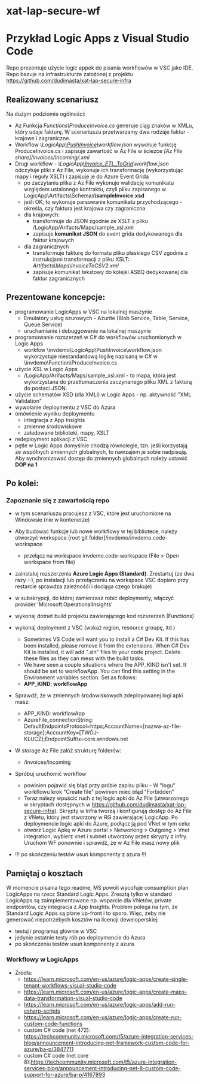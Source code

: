 # xat-lap-secure-wf
# Przykład Logic Apps z Visual Studio Code
Repo prezentuje użycie logic appek do pisania workflowów w VSC jako IDE. 
Repo bazuje na infrastrukturze założonej z projektu https://github.com/dudimasta/xat-lap-secure-infra

## Realizowany scenariusz
Na dużym podziomie ogólności:
- Az Funkcja <i>Functions\ProduceInvoice.cs</i> generuje ciąg znaków w XMLu, który udaje fakturę. W scenariuszu przetwarzamy dwa rodzaje faktur - krajowe i zagraniczne.
- Workflow <i>\LogicApp<u>\PushInvoice</u>\workflow.json</i> wywołuje funkcję ProduceInvoice.cs i zapisuje zawartość w Az File w ścieżce <i>[Az File share]/invoices/incoming/.xml</i>
- Drugi workflow - <i>\LogicApp<u>\Invoice_ETL_ToGrid</u>\workflow.json</i> odczytuje pliki z Az File, wykonuje ich transformację (wykorzystując mapy i reguły XSLT) 
i zapisuje je do Azure Event Grida
    - po zaczytaniu pliku z Az File wykonuje walidację komunikatu względem ustalonego kontraktu, czyli pliku zapisanego w LogicApp\Artifacts\Schemas<b>\sampleInvoice.xsd</b>
    - jeśli OK, to wykonuje parsowanie komunikatu przychodzącego - określa, czy faktura jest krajowa czy zagraniczna
    - dla krajowych:
        - transformuje do JSON zgodnie ze XSLT z pliku /LogicApp/Arifacts/Maps/sample_xsl.xml
        - zapisuje <b>komunikat JSON</b> do event grida dedykowanego dla faktur krajowych
    - dla zagranicznych
        - transformuje fakturę do formatu pliku płaskiego CSV zgodnie z instrukcjami transformacji z pliku XSLT: <i>Artifacts\Maps\InvoiceToCSV2.xml</i>
        - zapisuje komunikat tekstowy do kolejki ASBQ dedykowanej dla faktur zagranicznych

## Prezentowane koncepcje:
- programowanie LogicApps w VSC na lokalnej maszynie
    - Emulatory usług azurowych - Azurite (Blob Service, Table, Service, Queue Service)
    - uruchamianie i debuggowanie na lokalnej maszynie
- programowanie rozszerzeń w C# do workflowów uruchomionych w Logic Apps
    - workfow \invdemo\LogicApp\PushInvoice\workflow.json wykorzystuje niestandardową logikę napisaną w C# w \invdemo\Function\ProduceInvoice.cs
- użycie XSL w Logic Apps
    - /LogicApp/Arifacts/Maps/sample_xsl.xml - to mapa, która jest wykorzystana do przetłumaczenia zaczynanego pliku XML z fakturą do postaci JSON.
- użycie schematów XSD (dla XMLi) w Logic Apps - np. aktywność "XML Validation"
- wywołanie deploymentu z VSC do Azura
- omówienie wyniku deploymentu
    - integracja z App Insights
    - zmienne środowiskowe
    - załadowane biblioteki, mapy, XSLT
- redeployment aplikacji z VSC
- pętle w Logic Apps domyślnie chodzą równolegle, tzn. jeśli korzystają ze wspólnych zmiennych globalnych, to nawzajem je sobie nadpisują. Aby synchronizować dostęp do zmiennych globalnych należy ustawić <b>DOP na 1</b>


## Po kolei:
### Zapoznanie się z zawartością repo
- w tym scenariuszu pracujesz z VSC, które jest uruchomione na Windowsie (nie w kontenerze)
- Aby budować funkcje lub nowe workflowy w tej bibliotece, należy otworzyć workspace [root git folder]/invdemo/invdemo.code-workspace
    - przełącz na workspace invdemo.code-workspace (File > Open workspace from file)
- zainstaluj rozszerzenia <b>Azure Logic Apps (Standard)</b>. Zrestartuj (ze dwa razy :-), po instalacji lub przełączeniu na workspace VSC dopiero przy restarcie sprawdza zależnośći i dociąga czego brakuje)
- w subskrypcji, do której zamierzasz robić deploymenty, włączyć provider 'Microsoft.OperationalInsights'
- wykonaj dotnet build projektu zawierającego kod rozszerzeń (Functions)
- wykonaj deployment z VSC (wskaż region, resource groupę, itd.)
    - Sometimes VS Code will want you to install a C# Dev Kit. If this has been installed, please remove it from the extensions. When C# Dev Kit is installed, it will add ".sln" files to your code project.  Delete these files as they can mess with the build tasks.
    - We have seen a couple situations where the APP_KIND isn't set. It should be set to workflowApp. You can find this setting in the Environment variables section. Set as follows:
    - <b>APP_KIND: workflowApp</b>
- Sprawdź, że w zmiennych środowiskowych zdeployowanej logi apki masz:
    - APP_KIND: workflowApp
    - AzureFile_connectionString: DefaultEndpointsProtocol=https;AccountName=[nazwa-az-file-storage];AccountKey=[TWÓJ-KLUCZ];EndpointSuffix=core.windows.net
- W storage Az File załóż strukturę folderów:
    - /invoices/incoming
- Spróbuj uruchomić workflow
    - powinien pojawić się błąd przy próbie zapisu pliku - W "logu" workflowu krok "Create file" powinien mieć błąd "Forbidden"
    - Teraz należy wpuścić ruch z tej logic apki do Az File (utworzonego w skryptach dostępnych w https://github.com/dudimasta/xat-lap-secure-infra). Skrypty w Infra tworzą i konfigurują dostęp do Az File z VNetu, który jest stworzony w RG zawierającej LogicApp. Po deploymencie logic apki do Azure, podłącz ją pod VNet w tym celu:
    - otwórz Logic Apkę w Azure portal > Networking > Outgoing > Vnet integration, wybierz vnet i subnet utworzony przez skrypty z infry. Uruchom WF ponownie i sprawdź, że w Az File masz nowy plik
    
- !!! po skończeniu testów usuń komponenty z azura !!!

## Pamiętaj o kosztach
W momencie pisania tego readme, MS powoli wycofuje consumption plan LogicApps na rzecz Standard Logic Apps. Zresztą tylko w standard LogicApps są zaimplementowane np. wsparcie dla VNetów, private endpointów, czy integracja z App Insights.
Problem polega na tym, że Standard Logic Apps są płane up-front i to sporo. Więc, żeby nie generować niepotrzebych kosztów na licencji deweloperskiej:
- testuj i programuj głównie w VSC
- jedynie ostatnie testy rób po deploymencie do Azura
- po skończeniu testów usuń komponenty z azura


### Workflowy w LogicApps
- Źródła:
    - https://learn.microsoft.com/en-us/azure/logic-apps/create-single-tenant-workflows-visual-studio-code
    - https://learn.microsoft.com/en-us/azure/logic-apps/create-maps-data-transformation-visual-studio-code
    - https://learn.microsoft.com/en-us/azure/logic-apps/add-run-csharp-scripts
    - https://learn.microsoft.com/en-us/azure/logic-apps/create-run-custom-code-functions
    - custom C# code (net 472): https://techcommunity.microsoft.com/t5/azure-integration-services-blog/announcement-introducing-net-framework-custom-code-for-azure/ba-p/3847711
    - custom C# code (net core 8):https://techcommunity.microsoft.com/t5/azure-integration-services-blog/announcement-introducing-net-8-custom-code-support-for-azure/ba-p/4167893
 
